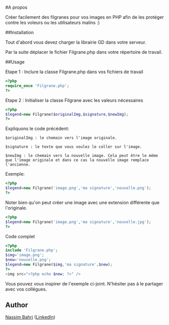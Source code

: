 #A propos

Créer facilement des filgranes pour vos images en PHP afin de les protéger contre les voleurs ou les utilisateurs malins :)

##Installation

Tout d'abord vous devez charger la librairie GD dans votre serveur.

Par la suite déplacer le fichier Filgrane.php dans votre répertoire de travail.

##Usage

Etape 1 : Inclure la classe Filgrane.php dans vos fichiers de travail

```php
<?php
require_once 'Filgrane.php';
?>
```

Etape 2 : Initialiser la classe Filgrane avec les valeurs nécessaires

```php
<?php
$legend=new Filgrane($originalImg,$signature,$newImg);
?>
```
Expliquons le code précédent:

	$originalImg : le chemain vers l'image originale.

	$signature : le texte que vous voulez le coller sur l'image.

	$newImg : le chemain vers la nouvelle image. Cela peut être le même que l'image originale et dans ce cas la nouvelle image remplace l'ancienne.

Exemple:
```php
<?php
$legend=new Filgrane('image.png','ma signature','nouvelle.png');
?>
```

Noter bien qu'on peut créer une image avec une extension différente que l'originale.
```php
<?php
$legend=new Filgrane('image.png','ma signature','nouvelle.jpg');
?>
```

Code complet

```php
<?php
include 'Filgrane.php';
$img='image.png';
$new='nouvelle.png';
$legend=new Filgrane($img,'ma signature',$new);
?>
<img src="<?php echo $new; ?>" />
```

Vous pouvez vous inspirer de l'exemple ci-joint.
N'hésiter pas à le partager avec vos collégues.


## Author

[Nassim Bahri](https://www.facebook.com/Bahri.Nassim) ([LinkedIn](http://www.linkedin.com/pub/nassim-bahri/32/b38/a11))